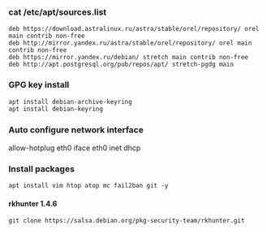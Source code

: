 ### cat /etc/apt/sources.list
```
deb https://download.astralinux.ru/astra/stable/orel/repository/ orel main contrib non-free
deb http://mirror.yandex.ru/astra/stable/orel/repository/ orel main contrib non-free
deb https://mirror.yandex.ru/debian/ stretch main contrib non-free
deb http://apt.postgresql.org/pub/repos/apt/ stretch-pgdg main
```
### GPG key install
``` sh
apt install debian-archive-keyring
apt install debian-keyring
```

### Auto configure network interface
allow-hotplug eth0
iface eth0 inet dhcp

### Install packages
`apt install vim htop atop mc fail2ban git -y`
#### rkhunter 1.4.6
`git clone https://salsa.debian.org/pkg-security-team/rkhunter.git`
